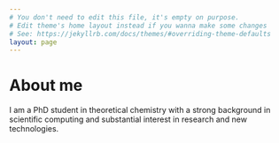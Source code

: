 ```yaml
---
# You don't need to edit this file, it's empty on purpose.
# Edit theme's home layout instead if you wanna make some changes
# See: https://jekyllrb.com/docs/themes/#overriding-theme-defaults
layout: page
---
```


# About me

I am a PhD student in theoretical chemistry with a strong background in scientific computing and substantial interest in
research and new technologies.

